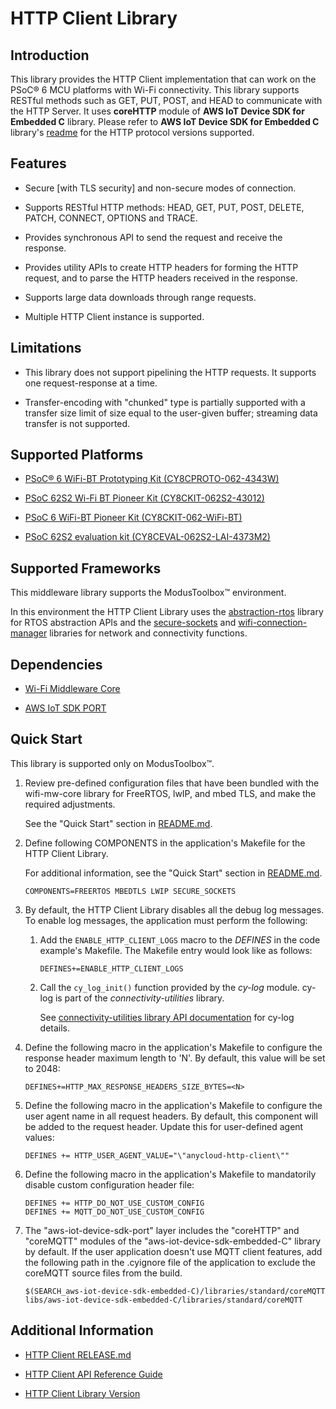 # HTTP Client Library


## Introduction

This library provides the HTTP Client implementation that can work on the PSoC® 6 MCU platforms with Wi-Fi connectivity.
This library supports RESTful methods such as GET, PUT, POST, and HEAD to communicate with the HTTP Server. It uses **coreHTTP** module of **AWS IoT Device SDK for Embedded C** library. Please refer to **AWS IoT Device SDK for Embedded C** library's [readme](https://github.com/aws/aws-iot-device-sdk-embedded-C/tree/202011.00#corehttp) for the HTTP protocol versions supported.

## Features

- Secure [with TLS security] and non-secure modes of connection.

- Supports RESTful HTTP methods: HEAD, GET, PUT, POST, DELETE, PATCH, CONNECT, OPTIONS and TRACE.

- Provides synchronous API to send the request and receive the response.

- Provides utility APIs to create HTTP headers for forming the HTTP request, and to parse the HTTP headers received in the response.

- Supports large data downloads through range requests.

- Multiple HTTP Client instance is supported.

## Limitations

- This library does not support pipelining the HTTP requests. It supports one request-response at a time.

- Transfer-encoding with "chunked" type is partially supported with a transfer size limit of size equal to the user-given buffer; streaming data transfer is not supported.

## Supported Platforms

- [PSoC® 6 WiFi-BT Prototyping Kit (CY8CPROTO-062-4343W)](https://www.cypress.com/documentation/development-kitsboards/psoc-6-wi-fi-bt-prototyping-kit-cy8cproto-062-4343w)

- [PSoC 62S2 Wi-Fi BT Pioneer Kit (CY8CKIT-062S2-43012)](https://www.cypress.com/documentation/development-kitsboards/psoc-62s2-wi-fi-bt-pioneer-kit-cy8ckit-062s2-43012)

- [PSoC 6 WiFi-BT Pioneer Kit (CY8CKIT-062-WiFi-BT)](https://www.cypress.com/documentation/development-kitsboards/psoc-6-wifi-bt-pioneer-kit-cy8ckit-062-wifi-bt)

- [PSoC 62S2 evaluation kit (CY8CEVAL-062S2-LAI-4373M2)](https://www.cypress.com/documentation/development-kitsboards/psoc-62s2-evaluation-kit-cy8ceval-062s2)

## Supported Frameworks

This middleware library supports the ModusToolbox&trade; environment.

In this environment the HTTP Client Library uses the [abstraction-rtos](https://github.com/cypresssemiconductorco/abstraction-rtos) library for RTOS abstraction APIs and the [secure-sockets](https://github.com/cypresssemiconductorco/secure-sockets) and [wifi-connection-manager](https://github.com/cypresssemiconductorco/wifi-connection-manager) libraries for network and connectivity functions.

## Dependencies

- [Wi-Fi Middleware Core](https://github.com/cypresssemiconductorco/wifi-mw-core)

- [AWS IoT SDK PORT](https://github.com/cypresssemiconductorco/aws-iot-device-sdk-port)

## Quick Start

This library is supported only on ModusToolbox&trade;.

1. Review pre-defined configuration files that have been bundled with the wifi-mw-core library for FreeRTOS, lwIP, and mbed TLS, and make the required adjustments.

   See the "Quick Start" section in [README.md](https://github.com/cypresssemiconductorco/wifi-mw-core/blob/master/README.md).

2. Define following COMPONENTS in the application's Makefile for the HTTP Client Library.

   For additional information, see the "Quick Start" section in [README.md](https://github.com/cypresssemiconductorco/wifi-mw-core/blob/master/README.md).

    ```
    COMPONENTS=FREERTOS MBEDTLS LWIP SECURE_SOCKETS
    ```
3. By default, the HTTP Client Library disables all the debug log messages. To enable log messages, the application must perform the following:

   1. Add the `ENABLE_HTTP_CLIENT_LOGS` macro to the *DEFINES* in the code example's Makefile. The Makefile entry would look like as follows:
       ```
       DEFINES+=ENABLE_HTTP_CLIENT_LOGS
       ```
   2. Call the `cy_log_init()` function provided by the *cy-log* module. cy-log is part of the *connectivity-utilities* library.

      See [connectivity-utilities library API documentation](https://cypresssemiconductorco.github.io/connectivity-utilities/api_reference_manual/html/group__logging__utils.html) for cy-log details.

4. Define the following macro in the application's Makefile to configure the response header maximum length to 'N'. By default, this value will be set to 2048:
   ```
   DEFINES+=HTTP_MAX_RESPONSE_HEADERS_SIZE_BYTES=<N>
   ```
5. Define the following macro in the application's Makefile to configure the user agent name in all request headers. By default, this component will be added to the request header. Update this for user-defined agent values:

   ```
   DEFINES += HTTP_USER_AGENT_VALUE="\"anycloud-http-client\""
   ```
6. Define the following macro in the application's Makefile to mandatorily disable custom configuration header file:
   ```
   DEFINES += HTTP_DO_NOT_USE_CUSTOM_CONFIG
   DEFINES += MQTT_DO_NOT_USE_CUSTOM_CONFIG
   ```
7. The "aws-iot-device-sdk-port" layer includes the "coreHTTP" and "coreMQTT" modules of the "aws-iot-device-sdk-embedded-C" library by default. If the user application doesn't use MQTT client features, add the following path in the .cyignore file of the application to exclude the coreMQTT source files from the build.
   ```
   $(SEARCH_aws-iot-device-sdk-embedded-C)/libraries/standard/coreMQTT
   libs/aws-iot-device-sdk-embedded-C/libraries/standard/coreMQTT
   ```

## Additional Information

- [HTTP Client RELEASE.md](./RELEASE.md)

- [HTTP Client API Reference Guide](https://cypresssemiconductorco.github.io/http-client/api_reference_manual/html/index.html)

- [HTTP Client Library Version](./version.xml)
